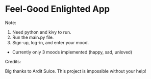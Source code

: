 # Feel-Good Enlighted App
Note:
1. Need python and kivy to run.
2. Run the main.py file.
3. Sign-up, log-in, and enter your mood.
  * Currently only 3 moods implemented (happy, sad, unloved)


Credits:

Big thanks to Ardit Sulce. This project is impossible without your help!

